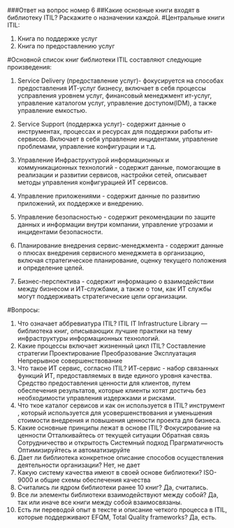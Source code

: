 ###Ответ на вопрос номер 6
##Какие основные книги входят в библиотеку ITIL? Раскажите о назначении каждой.
#Центральные книги ITIL:
1. Книга по поддержке услуг
2. Книга по предоставлению услуг

#Основной список книг библиотеки ITIL составляют следующие произведения:

1. Service Delivery (предоставление услуг)- фокусируется на способах предоставления ИТ-услуг бизнесу, включает в себя процессы усправления уровнем услуг, финансовый менеджмент ит-услуг, управление каталогом услуг, управление доступом(IDM), а также управление емкостью. 

2. Service Support (поддержка услуг)- содержит данные о инструментах, процессах и ресурсах для поддержки работы ит-сервисов. Включает в себя управление инцидентами, управление проблемами, управление конфигурации и т.д.

3. Управление Инфраструктурой информационных и коммуникационных технологий - содержит данные, помогающие в реализации и развитии сервисов, настройки сетей, описывает методы управления конфигурацией ИТ сервисов.

4. Управление приложениями - содержит данные по развитию приложений, их поддержке и внедрению.

5. Управление безопасностью - содержит рекомендации по защите данных и информации внутри компании, управление угрозами и инцидентами безопасности.

6. Планирование внедрения сервис-менеджмента - содержит данные о  плюсах внедрения сервисного менеджмета в организацию, включая стратегическое планирование, оценку текущего положения и определение целей.

7. Бизнес-перспектива - содержит информацию о взаимодействии между бизнесом и ИТ-службами, а также о том, как ИТ службы могут поддерживать стратегические цели организации.

#Вопросы:
1. Что означает аббревиатура ITIL?
ITIL IT Infrastructure Library — библиотека книг, описывающих лучшие практики на тему инфраструктуры информационных технологий.
2. Какие процессы включает жизненный цикл ITIL?
Составление стратегии
Проектирование
Преобразование
Эксплуатация
Непрерывное совершенствование
3. Что такое ИТ сервис, согласно ITIL?
ИТ-сервис - набор связанных функций ИТ, предоставляемых в виде единого уровня качества. Средство предоставления ценности для клиентов, путем обеспечения результатов, которые клиенты хотят достичь без необходимости управления издержками и рисками.
4. Что ткое каталог сервисов и как он используется в ITIL?
инструмент , который используется для усовершенствования и уменьшения стоимости внедрения и повышения ценности проекта для бизнеса.
5. Какие основные принципы лежат в основе ITIL?
Фокусирование на ценности
Отталкивайтесь от текущей ситуации
Обратная связь
Сотрудничество и открытость
Системный подход
Прагрматичность
Оптимизируйтесь и автоматизируйте
6. Дает ли библиотека конкретное описание способов осуществления деятельности организации?
Нет, не дает
7. Какую систему качества имеют в своей основе библиотеки?
ISO-9000 и общие схемы обеспечения качества
8. Считались ли ядром библиотеки ранее 10 книг?
Да, считались.
9. Все ли элементы библиотеки взаимодействуют между собой?
Да, так или иначе все книги между собой взаимосвязаны.
10. Есть ли переводой опыт в тексте и описание четкого процесса в ITIL, которые поддерживают EFQM, Total Quality frameworks?
Да, есть.

